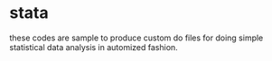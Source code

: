 # stata
these codes are sample to produce custom do files for doing simple statistical data analysis in automized fashion.
